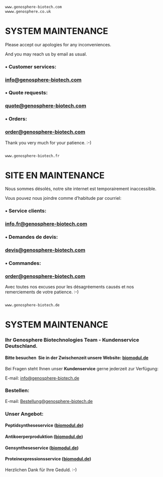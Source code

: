 ```sh
www.genosphere-biotech.com
wwww.genosphere.co.uk
```


# SYSTEM MAINTENANCE

Please accept our apologies for any inconveniences.

And you may reach us by email as usual.


### • Customer services:
### [info@genosphere-biotech.com](mailto:info@genosphere-biotech.com)


### • Quote requests:
### [quote@genosphere-biotech.com](mailto:quote@genosphere-biotech.com)


### • Orders:
### [order@genosphere-biotech.com](mailto:order@genosphere-biotech.com)


Thank you very much for your patience. :-)



```sh


```


```sh
www.genosphere-biotech.fr
```

# SITE EN MAINTENANCE

Nous sommes désolés, notre site internet est temporairement inaccessible.

Vous pouvez nous joindre comme d’habitude par courriel:

### • Service clients:
### [info.fr@genosphere-biotech.com](mailto:info.fr@genosphere-biotech.com)

### • Demandes de devis:
### [devis@genosphere-biotech.com](mailto:devis@genosphere-biotech.com)

### • Commandes:
### [order@genosphere-biotech.com](mailto:commande@genosphere-biotech.com)



Avec toutes nos excuses pour les désagréements causés et nos remerciements de votre patience.  :-)


```sh


```


```sh
www.genosphere-biotech.de
```

# SYSTEM MAINTENANCE


### Ihr Genosphere Biotechnologies Team - Kundenservice Deutschland.

#### Bitte besuchen  Sie in der Zwischenzeit unsere Website:  [biomodul.de](http://www.biomodul.de)

Bei Fragen steht Ihnen unser **Kundenservice** gerne jederzeit zur Verfügung:

E-mail: [info@genosphere-biotech.de](mailto:info@genosphere-biotech.de)

### Bestellen: 
E-mail: [Bestellung@genosphere-biotech.de](mailto:Bestellung@genosphere-biotech.de)

### Unser Angebot: 
#### Peptidsyntheseservice  ([biomodul.de](http://www.biomodul.de/peptidsynthesen/index.php))
#### Antikoerperproduktion  ([biomodul.de](http://www.biomodul.de/antikoerperherstellung/index.php))
#### Gensyntheseservice  ([biomodul.de](http://www.biomodul.de/gensynthese/index.php))
#### Proteinexpressionsservice  ([biomodul.de](http://www.biomodul.de/proteinexpression/index.php))

Herzlichen Dank für Ihre Geduld. :-)

